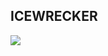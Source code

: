 <p align="center">
  <h2>ICEWRECKER</h2>
  <img src='https://raw.githubusercontent.com/sfarina12/IceWrecker/main/Assets/Texture/github/Icewrecker_logo.png'>
</p>


